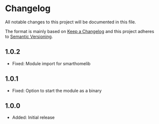 # Changelog

All notable changes to this project will be documented in this file.

The format is mainly based on [Keep a Changelog](http://keepachangelog.com/)
and this project adheres to [Semantic Versioning](http://semver.org/).

## 1.0.2

* Fixed: Module import for smarthomelib

## 1.0.1

* Fixed: Option to start the module as a binary

## 1.0.0

* Added: Initial release
